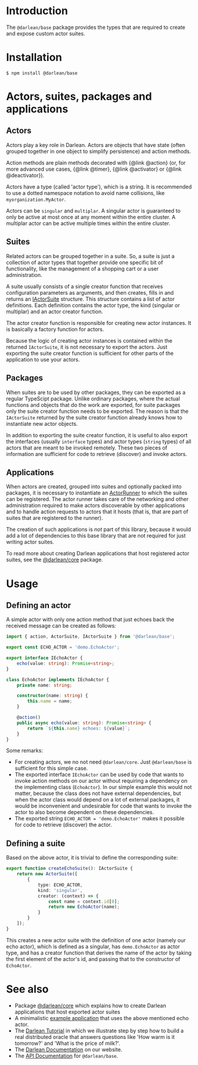 # Introduction

The `@darlean/base` package provides the types that are required to create and expose custom actor suites.

# Installation

```
$ npm install @darlean/base
```

# Actors, suites, packages and applications

## Actors

Actors play a key role in Darlean. Actors are objects that have state (often grouped together in one object to simplify persistence) and action methods.

Action methods are plain methods decorated with {@link @action} (or, for more advanced use cases, {@link @timer}, {@link @activator} or {@link @deactivator}).

Actors have a type (called 'actor type'), which is a string. It is recommended to use a dotted namespace notation to avoid name collisions, like `myorganization.MyActor`.

Actors can be `singular` and `multiplar`. A singular actor is guaranteed to only be active at most once at any moment within the entire cluster. A multiplar actor can
be active multiple times within the entire cluster.

## Suites

Related actors can be grouped together in a suite. So, a suite is just a collection of actor types that together provide one specific bit of functionality, like the
management of a shopping cart or a user administration.

A suite usually consists of a single creator function that receives configuration parameters as arguments, and then creates, fills in and returns an [IActorSuite](https://docs.darlean.io/latest/IActorSuite.html)
structure. This structure contains a list of actor definitions. Each definition contains the actor type, the kind (singular or multiplar) and an actor creator function.

The actor creator function is responsible for creating new actor instances. It is basically a factory function for actors.

Because the logic of creating actor instances is contained within the returned `IActorSuite`, it is not necessary to export the actors. Just exporting the suite creator function is
sufficient for other parts of the application to use your actors.

## Packages

When suites are to be used by other packages, they can be exported as a regular TypeScipt package. Unlike ordinary packages, where the actual functions and objects that
do the work are exported, for suite packages only the suite creator function needs to be exported. The reason is that the `IActorSuite` returned by the suite creator function
already knows how to instantiate new actor objects.

In addition to exporting the suite creator function, it is useful to also export the interfaces (usually `interface` types) and actor types (`string` types) of all actors that are
meant to be invoked remotely. These two pieces of information are sufficient for code to retrieve (discover) and invoke actors.

## Applications

When actors are created, grouped into suites and optionally packed into packages, it is necessary to instantiate an [ActorRunner](https://docs.darlean.io/latest/ActorRunner.html) to which
the suites can be registered. The actor runner takes care of the networking and other administration required to make actors discoverable by other applications and to handle action requests
to actors that it hosts (that is, that are part of suites that are registered to the runner).

The creation of such applications is *not* part of this library, because it would add a lot of dependencies to this base library that are not required for just writing actor suites.

To read more about creating Darlean applications that host registered actor suites, see the [@darlean/core](../core/) package.

# Usage

## Defining an actor

A simple actor with only one action method that just echoes back the received message can be created as follows:
```ts
import { action, ActorSuite, IActorSuite } from '@darlean/base';

export const ECHO_ACTOR = 'demo.EchoActor';

export interface IEchoActor {
    echo(value: string): Promise<string>;
}

class EchoActor implements IEchoActor {
    private name: string;

    constructor(name: string) {
        this.name = name;
    }

    @action()
    public async echo(value: string): Promise<string> {
        return `${this.name} echoes: ${value}`;
    }
}
```

Some remarks:
* For creating actors, we no not need `@darlean/core`. Just `@darlean/base` is sufficient for this simple case.
* The exported interface `IEchoActor` can be used by code that wants to invoke action methods on our actor without
  requiring a dependency on the implementing class (`EchoActor`). In our simple example this would not matter, because
  the class does not have external dependencies, but when the actor class would depend on a lot of external packages,
  it would be inconvenient and undesirable for code that wants to invoke the actor to also become dependent on these
  dependencies.
* The exported string `ECHO_ACTOR = 'demo.EchoActor'` makes it possible for code to retrieve (discover) the actor.

## Defining a suite

Based on the above actor, it is trivial to define the corresponding suite:
```ts
export function createEchoSuite(): IActorSuite {
    return new ActorSuite([
        {
            type: ECHO_ACTOR,
            kind: 'singular',
            creator: (context) => {
                const name = context.id[0];
                return new EchoActor(name);
            }
        }
    ]);
}
```

This creates a new actor suite with the definition of one actor (namely our echo actor), which is defined as a singular,
has `demo.EchoActor` as actor type, and has a creator function that derives the name of the actor by taking the first
element of the actor's id, and passing that to the constructor of `EchoActor`.

# See also
* Package [@darlean/core](../core/) which explains how to create Darlean applications that host exported actor suites
* A minimalistic [example application](../examples/src/core/) that uses the above mentioned echo actor.
* The [Darlean Tutorial](../examples/src/oracle/1_the_basics/) in which we illustrate step by step how to build a real distributed oracle that answers questions like 'How warm is it tomorrow?' and 'What is the price of milk?'.
* The [Darlean Documentation](https://darlean.io/documentation/) on our website.
* The [API Documentation](https://docs.darlean.io/latest/@darlean_base.html) for `@darlean/base`.
